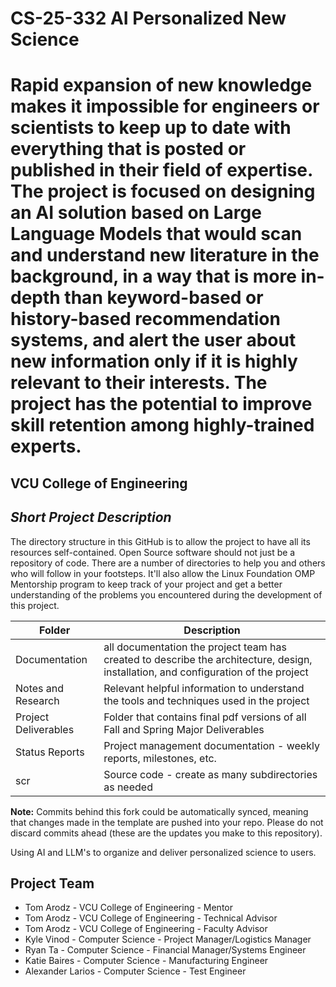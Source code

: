 # CS-25-332 AI Personalized New Science

# Rapid expansion of new knowledge makes it impossible for engineers or scientists to keep up to date with everything that is posted or published in their field of expertise. The project is focused on designing an AI solution based on Large Language Models that would scan and understand new literature in the background, in a way that is more in-depth than keyword-based or history-based recommendation systems, and alert the user about new information only if it is highly relevant to their interests. The project has the potential to improve skill retention among highly-trained experts.

## VCU College of Engineering

## *Short Project Description*
The directory structure in this GitHub is to allow the project to have all its resources self-contained.
Open Source software should not just be a repository of code.  There are a number of directories to help you and others who will 
follow in your footsteps.  It'll also allow the Linux Foundation OMP Mentorship program to keep track of your project and get
a better understanding of the problems you encountered during the development of this project. 

| Folder | Description |
|---|---|
| Documentation |  all documentation the project team has created to describe the architecture, design, installation, and configuration of the project |
| Notes and Research | Relevant helpful information to understand the tools and techniques used in the project |
| Project Deliverables | Folder that contains final pdf versions of all Fall and Spring Major Deliverables |
| Status Reports | Project management documentation - weekly reports, milestones, etc. |
| scr | Source code - create as many subdirectories as needed |

**Note:** Commits behind this fork could be automatically synced, meaning that changes made in the template are pushed into your repo. Please do not discard commits ahead (these are the updates you make to this repository).

Using AI and LLM's to organize and deliver personalized science to users.

## Project Team
- Tom Arodz - VCU College of Engineering - Mentor
- Tom Arodz - VCU College of Engineering - Technical Advisor
- Tom Arodz - VCU College of Engineering - Faculty Advisor
- Kyle Vinod - Computer Science - Project Manager/Logistics Manager
- Ryan Ta - Computer Science - Financial Manager/Systems Engineer
- Katie Baires - Computer Science - Manufacturing Engineer
- Alexander Larios - Computer Science - Test Engineer
